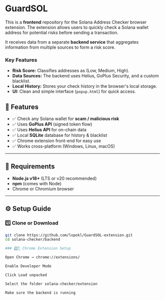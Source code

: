 # GuardSOL

This is a **frontend** repository for the Solana Address Checker browser extension. The extension allows users to quickly check a Solana wallet address for potential risks before sending a transaction.

It receives data from a separate **backend service** that aggregates information from multiple sources to form a risk score.

### Key Features

* **Risk Score:** Classifies addresses as (Low, Medium, High).
* **Data Sources:** The backend uses Helius, GoPlus Security, and a custom blacklist.
* **Local History:** Stores your check history in the browser's local storage.
* **UI:** Clean and simple interface (`popup.html`) for quick access.


## 🚀 Features

- ✅ Check any Solana wallet for **scam / malicious risk**
- ✅ Uses **GoPlus API** (signed token flow)
- ✅ Uses **Helius API** for on-chain data
- ✅ Local **SQLite** database for history & blacklist
- ✅ Chrome extension front-end for easy use
- ✅ Works cross-platform (Windows, Linux, macOS)

---

## 🧩 Requirements

- **Node.js v18+** (LTS or v20 recommended)
- **npm** (comes with Node)
- Chrome or Chromium browser

---

## ⚙️ Setup Guide

### 1️⃣ Clone or Download

```bash
git clone https://github.com/lopokl/GuardSOL-extension.git
cd solana-checker/backend

### 2️⃣🧩 Chrome Extension Setup

Open Chrome → chrome://extensions/

Enable Developer Mode

Click Load unpacked

Select the folder solana-checker/extension

Make sure the backend is running
